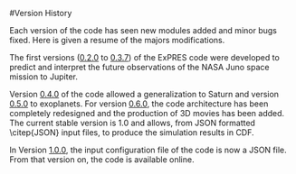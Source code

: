 #Version History

Each version of the code has seen new modules added and minor bugs fixed. Here is given a resume of the majors modifications. 

The first versions ([0.2.0](https://github.com/maserlib/ExPRES/tree/0.2.0) to [0.3.7](https://github.com/maserlib/ExPRES/tree/0.3.7))
of the ExPRES code were developed to predict and interpret the future observations of the NASA Juno space mission to Jupiter. 

Version [0.4.0](https://github.com/maserlib/ExPRES/tree/0.4.0) of the code allowed a generalization to Saturn and 
version [0.5.0](https://github.com/maserlib/ExPRES/tree/0.5.0) to exoplanets. For version 
[0.6.0](https://github.com/maserlib/ExPRES/tree/0.6.0), the code architecture has been completely redesigned and the production of 
3D movies has been added. The current stable version is 1.0 and allows, from JSON formatted \citep{JSON} input files, 
to produce the simulation results in CDF.

In Version [1.0.0](https://github.com/maserlib/ExPRES/tree/1.0.0), the input configuration file of the code is now a JSON file. 
From that version on, the code is available online.  
